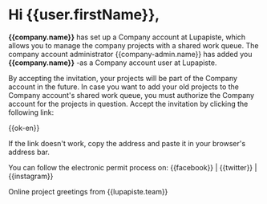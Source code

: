 # Hi {{user.firstName}},

**{{company.name}}** has set up a Company account at Lupapiste, which allows you to manage the company projects with a shared work queue. The company account administrator {{company-admin.name}} has added you **{{company.name}}** -as a Company account user at Lupapiste.

By accepting the invitation, your projects will be part of the Company account in the future. In case you want to add your old projects to the Company account's shared work queue, you must authorize the Company account for the projects in question. Accept the invitation by clicking the following link:

{{ok-en}}

If the link doesn't work, copy the address and paste it in your browser's address bar.

You can follow the electronic permit process on: {{facebook}} | {{twitter}} | {{instagram}}

Online project greetings from
{{lupapiste.team}}